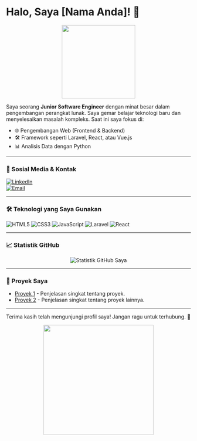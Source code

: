 # Halo, Saya [Nama Anda]! 👋

<div align="center">
  <img src="https://media.giphy.com/media/3o7abKhOpu0NwenH3O/giphy.gif" width="200">
</div>

Saya seorang **Junior Software Engineer** dengan minat besar dalam pengembangan perangkat lunak. Saya gemar belajar teknologi baru dan menyelesaikan masalah kompleks. Saat ini saya fokus di:

- 🌐 Pengembangan Web (Frontend & Backend)
- 🛠️ Framework seperti Laravel, React, atau Vue.js
- 📊 Analisis Data dengan Python

---

### 🔗 Sosial Media & Kontak
[![LinkedIn](https://img.shields.io/badge/-LinkedIn-blue?logo=linkedin&style=flat-square)](https://linkedin.com/in/username)  
[![Email](https://img.shields.io/badge/-Email-D14836?logo=gmail&style=flat-square&logoColor=white)](mailto:emailanda@example.com)

---

### 🛠️ Teknologi yang Saya Gunakan
![HTML5](https://img.shields.io/badge/-HTML5-E34F26?logo=html5&logoColor=white&style=flat)
![CSS3](https://img.shields.io/badge/-CSS3-1572B6?logo=css3&logoColor=white&style=flat)
![JavaScript](https://img.shields.io/badge/-JavaScript-F7DF1E?logo=javascript&logoColor=black&style=flat)
![Laravel](https://img.shields.io/badge/-Laravel-FF2D20?logo=laravel&logoColor=white&style=flat)
![React](https://img.shields.io/badge/-React-61DAFB?logo=react&logoColor=white&style=flat)

---

### 📈 Statistik GitHub
<p align="center">
  <img src="https://github-readme-stats.vercel.app/api?username=UsernameAnda&show_icons=true&theme=radical" alt="Statistik GitHub Saya">
</p>

---

### 🎯 Proyek Saya
- [Proyek 1](https://github.com/proyek1) - Penjelasan singkat tentang proyek.
- [Proyek 2](https://github.com/proyek2) - Penjelasan singkat tentang proyek lainnya.

---

Terima kasih telah mengunjungi profil saya! Jangan ragu untuk terhubung. 🚀

<div align="center">
  <img src="https://media.giphy.com/media/L8K62iTDkzGX6/giphy.gif" width="300">
</div>
